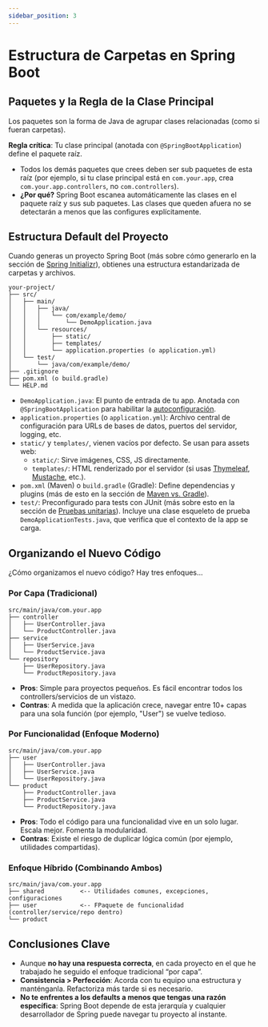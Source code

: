 ```yaml
---
sidebar_position: 3
---
```


# Estructura de Carpetas en Spring Boot

## Paquetes y la Regla de la Clase Principal

Los paquetes son la forma de Java de agrupar clases relacionadas (como si fueran carpetas).

**Regla crítica**: Tu clase principal (anotada con `@SpringBootApplication`) define el paquete raíz.

* Todos los demás paquetes que crees deben ser sub paquetes de esta raíz (por ejemplo, si tu clase principal está en `com.your.app`, crea `com.your.app.controllers`, no `com.controllers`).
* **¿Por qué?** Spring Boot escanea automáticamente las clases en el paquete raíz y sus sub paquetes. Las clases que queden afuera no se detectarán a menos que las configures explícitamente.

## Estructura Default del Proyecto

Cuando generas un proyecto Spring Boot (más sobre cómo generarlo en la sección de [Spring Initializr](/lets-create-a-spring-boot-project/spring-initializr)), obtienes una estructura estandarizada de carpetas y archivos.

```log
your-project/  
├── src/  
│   ├── main/  
│   │   ├── java/  
│   │   │   └── com/example/demo/  
│   │   │       └── DemoApplication.java
│   │   └── resources/  
│   │       ├── static/
│   │       ├── templates/
│   │       └── application.properties (o application.yml)
│   └── test/  
│       └── java/com/example/demo/  
├── .gitignore
├── pom.xml (o build.gradle)
└── HELP.md
```

* `DemoApplication.java`: El punto de entrada de tu app. Anotada con `@SpringBootApplication` para habilitar la [autoconfiguración](https://docs.spring.io/spring-boot/reference/using/auto-configuration.html).
* `application.properties` (o `application.yml`): Archivo central de configuración para URLs de bases de datos, puertos del servidor, logging, etc.
* `static/` y `templates/`, vienen vacíos por defecto. Se usan para assets web:
  * `static/`: Sirve imágenes, CSS, JS directamente.
  * `templates/`: HTML renderizado por el servidor (si usas [Thymeleaf](https://www.thymeleaf.org/), [Mustache](https://www.baeldung.com/spring-boot-mustache), etc.).
* `pom.xml` (Maven) o `build.gradle` (Gradle): Define dependencias y plugins (más de esto en la sección de [Maven vs. Gradle](/lets-create-a-spring-boot-project/spring-initializr#project-maven-vs-gradle)).
* `test/`: Preconfigurado para tests con JUnit (más sobre esto en la sección de [Pruebas unitarias](/category/unit-testing)). Incluye una clase esqueleto de prueba `DemoApplicationTests.java`, que verifica que el contexto de la app se carga.

## Organizando el Nuevo Código

¿Cómo organizamos el nuevo código? Hay tres enfoques…

### Por Capa (Tradicional)

```log
src/main/java/com.your.app  
├── controller  
│   ├── UserController.java  
│   └── ProductController.java  
├── service  
│   ├── UserService.java  
│   └── ProductService.java  
└── repository  
    ├── UserRepository.java  
    └── ProductRepository.java
```

* **Pros**: Simple para proyectos pequeños. Es fácil encontrar todos los controllers/servicios de un vistazo.
* **Contras**:  A medida que la aplicación crece, navegar entre 10+ capas para una sola función (por ejemplo, "User") se vuelve tedioso.

### Por Funcionalidad (Enfoque Moderno)

```log
src/main/java/com.your.app  
├── user  
│   ├── UserController.java  
│   ├── UserService.java  
│   └── UserRepository.java  
└── product  
    ├── ProductController.java  
    ├── ProductService.java  
    └── ProductRepository.java
```

* **Pros**: Todo el código para una funcionalidad vive en un solo lugar. Escala mejor. Fomenta la modularidad.
* **Contras**: Existe el riesgo de duplicar lógica común (por ejemplo, utilidades compartidas).

### Enfoque Híbrido (Combinando Ambos)

```log
src/main/java/com.your.app  
├── shared          <-- Utilidades comunes, excepciones, configuraciones
├── user            <-- FPaquete de funcionalidad (controller/service/repo dentro)  
└── product
```

## Conclusiones Clave

* Aunque **no hay una respuesta correcta**, en cada proyecto en el que he trabajado he seguido el enfoque tradicional “por capa”.
* **Consistencia > Perfección**: Acorda con tu equipo una estructura y manténganla. Refactoriza más tarde si es necesario.
* **No te enfrentes a los defaults a menos que tengas una razón específica**: Spring Boot depende de esta jerarquía y cualquier desarrollador de Spring puede navegar tu proyecto al instante.